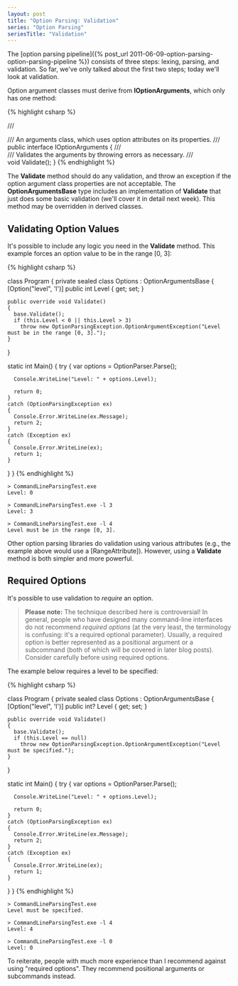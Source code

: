 ```yaml
---
layout: post
title: "Option Parsing: Validation"
series: "Option Parsing"
seriesTitle: "Validation"
---
```

The [option parsing pipeline]({% post_url 2011-06-09-option-parsing-option-parsing-pipeline %}) consists of three steps: lexing, parsing, and validation. So far, we've only talked about the first two steps; today we'll look at validation.

Option argument classes must derive from **IOptionArguments**, which only has one method:

{% highlight csharp %}

/// <summary>
/// An arguments class, which uses option attributes on its properties.
/// </summary>
public interface IOptionArguments
{
  /// <summary>
  /// Validates the arguments by throwing <see cref="OptionParsingException"/> errors as necessary.
  /// </summary>
  void Validate();
}
{% endhighlight %}

The **Validate** method should do any validation, and throw an exception if the option argument class properties are not acceptable. The **OptionArgumentsBase** type includes an implementation of **Validate** that just does some basic validation (we'll cover it in detail next week). This method may be overridden in derived classes.

## Validating Option Values

It's possible to include any logic you need in the **Validate** method. This example forces an option value to be in the range [0, 3]:

{% highlight csharp %}

class Program
{
  private sealed class Options : OptionArgumentsBase
  {
    [Option("level", 'l')]
    public int Level { get; set; }

    public override void Validate()
    {
      base.Validate();
      if (this.Level < 0 || this.Level > 3)
        throw new OptionParsingException.OptionArgumentException("Level must be in the range [0, 3].");
    }
  }

  static int Main()
  {
    try
    {
      var options = OptionParser.Parse<Options>();

      Console.WriteLine("Level: " + options.Level);

      return 0;
    }
    catch (OptionParsingException ex)
    {
      Console.Error.WriteLine(ex.Message);
      return 2;
    }
    catch (Exception ex)
    {
      Console.Error.WriteLine(ex);
      return 1;
    }
  }
}
{% endhighlight %}

    > CommandLineParsingTest.exe
    Level: 0
    
    > CommandLineParsingTest.exe -l 3
    Level: 3
    
    > CommandLineParsingTest.exe -l 4
    Level must be in the range [0, 3].

Other option parsing libraries do validation using various attributes (e.g., the example above would use a [RangeAttribute]). However, using a **Validate** method is both simpler and more powerful.

## Required Options

It's possible to use validation to _require_ an option.

> **Please note:** The technique described here is controversial! In general, people who have designed many command-line interfaces do not recommend _required options_ (at the very least, the terminology is confusing: it's a required optional parameter). Usually, a required option is better represented as a positional argument or a subcommand (both of which will be covered in later blog posts). Consider carefully before using required options.

The example below requires a level to be specified:

{% highlight csharp %}

class Program
{
  private sealed class Options : OptionArgumentsBase
  {
    [Option("level", 'l')]
    public int? Level { get; set; }

    public override void Validate()
    {
      base.Validate();
      if (this.Level == null)
        throw new OptionParsingException.OptionArgumentException("Level must be specified.");
    }
  }

  static int Main()
  {
    try
    {
      var options = OptionParser.Parse<Options>();

      Console.WriteLine("Level: " + options.Level);

      return 0;
    }
    catch (OptionParsingException ex)
    {
      Console.Error.WriteLine(ex.Message);
      return 2;
    }
    catch (Exception ex)
    {
      Console.Error.WriteLine(ex);
      return 1;
    }
  }
}
{% endhighlight %}

    > CommandLineParsingTest.exe
    Level must be specified.
    
    > CommandLineParsingTest.exe -l 4
    Level: 4
    
    > CommandLineParsingTest.exe -l 0
    Level: 0

To reiterate, people with much more experience than I recommend against using "required options". They recommend positional arguments or subcommands instead.

